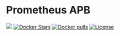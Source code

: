 # Prometheus APB

[![](https://img.shields.io/docker/automated/jrottenberg/ffmpeg.svg)](https://hub.docker.com/r/aerogearcatalog/prometheus-apb/)
[![Docker Stars](https://img.shields.io/docker/stars/aerogearcatalog/prometheus-apb.svg)](https://registry.hub.docker.com/v2/repositories/aerogearcatalog/prometheus-apb/stars/count/)
[![Docker pulls](https://img.shields.io/docker/pulls/aerogearcatalog/prometheus-apb.svg)](https://registry.hub.docker.com/v2/repositories/aerogearcatalog/prometheus-apb/)
[![License](https://img.shields.io/:license-Apache2-blue.svg)](http://www.apache.org/licenses/LICENSE-2.0)